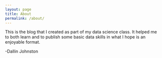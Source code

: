 ```yaml
---
layout: page
title: About
permalink: /about/
---
```


This is the blog that I created as part of my data science class. It helped me to both learn and to publish some basic data skills in what I hope is an enjoyable format.

-Dallin Johnston


